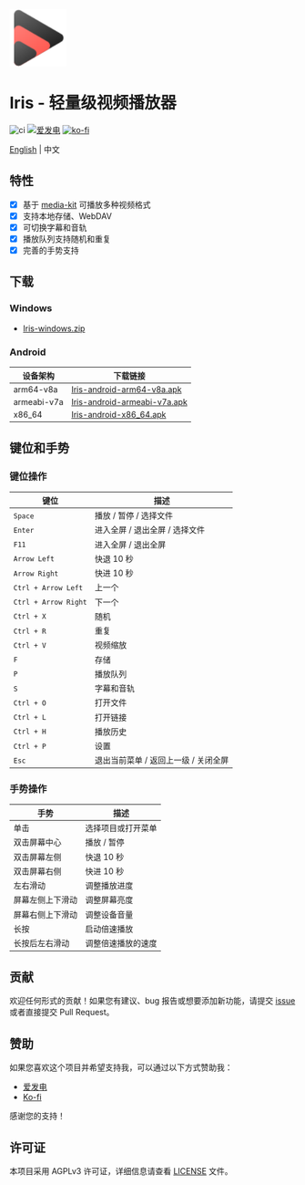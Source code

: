 <img height="100px" width="100px" alt="icon" src="./assets/images/icon.svg"/>

# Iris - 轻量级视频播放器

![ci](https://github.com/nini22P/Iris/actions/workflows/ci.yml/badge.svg)
<a href="https://afdian.com/a/nini22P"><img alt="爱发电" style="height: 30px;" src="https://pic1.afdiancdn.com/static/img/welcome/button-sponsorme.png"></a>
[![ko-fi](https://ko-fi.com/img/githubbutton_sm.svg)](https://ko-fi.com/nini22p)

[English](./README.md) | 中文

## 特性

- [x] 基于 [media-kit](https://github.com/media-kit/media-kit) 可播放多种视频格式
- [x] 支持本地存储、WebDAV
- [x] 可切换字幕和音轨
- [x] 播放队列支持随机和重复
- [x] 完善的手势支持

## 下载

### Windows
- [Iris-windows.zip](https://github.com/nini22P/Iris/releases/latest/download/Iris-windows.zip)

### Android
| 设备架构         | 下载链接                                                                 |
|------------------|--------------------------------------------------------------------------|
| arm64-v8a        | [Iris-android-arm64-v8a.apk](https://github.com/nini22P/Iris/releases/latest/download/Iris-android-arm64-v8a.apk) |
| armeabi-v7a      | [Iris-android-armeabi-v7a.apk](https://github.com/nini22P/Iris/releases/latest/download/Iris-android-armeabi-v7a.apk) |
| x86_64           | [Iris-android-x86_64.apk](https://github.com/nini22P/Iris/releases/latest/download/Iris-android-x86_64.apk) |

## 键位和手势

### 键位操作
| 键位                 | 描述                                   |
|----------------------|----------------------------------------|
| `Space`              | 播放 / 暂停 / 选择文件                  |
| `Enter`              | 进入全屏 / 退出全屏 / 选择文件           |
| `F11`                | 进入全屏 / 退出全屏                     |
| `Arrow Left`         | 快退 10 秒                             |
| `Arrow Right`        | 快进 10 秒                             |
| `Ctrl + Arrow Left`  | 上一个                                 |
| `Ctrl + Arrow Right` | 下一个                                 |
| `Ctrl + X`           | 随机                                   |
| `Ctrl + R`           | 重复                                   |
| `Ctrl + V`           | 视频缩放                               |
| `F`                  | 存储                                   |
| `P`                  | 播放队列                               |
| `S`                  | 字幕和音轨                             |
| `Ctrl + O`           | 打开文件                               |
| `Ctrl + L`           | 打开链接                               |
| `Ctrl + H`           | 播放历史                               |
| `Ctrl + P`           | 设置                                   |
| `Esc`                | 退出当前菜单 / 返回上一级 / 关闭全屏    |

### 手势操作
| 手势               | 描述                                   |
|--------------------|----------------------------------------|
| 单击               | 选择项目或打开菜单                      |
| 双击屏幕中心        | 播放 / 暂停                            |
| 双击屏幕左侧        | 快退 10 秒                             |
| 双击屏幕右侧        | 快进 10 秒                             |
| 左右滑动            | 调整播放进度                           |
| 屏幕左侧上下滑动    | 调整屏幕亮度                           |
| 屏幕右侧上下滑动    | 调整设备音量                           |
| 长按               | 启动倍速播放                           |
| 长按后左右滑动      | 调整倍速播放的速度                     |

## 贡献

欢迎任何形式的贡献！如果您有建议、bug 报告或想要添加新功能，请提交 [issue](https://github.com/nini22P/Iris/issues) 或者直接提交 Pull Request。

## 赞助

如果您喜欢这个项目并希望支持我，可以通过以下方式赞助我：

- [爱发电](https://afdian.com/a/nini22P)
- [Ko-fi](https://ko-fi.com/nini22p)

感谢您的支持！

## 许可证

本项目采用 AGPLv3 许可证，详细信息请查看 [LICENSE](./LICENSE) 文件。